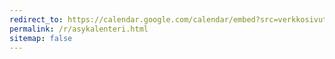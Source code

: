 ```yaml
---
redirect_to: https://calendar.google.com/calendar/embed?src=verkkosivut.asy%40gmail.com
permalink: /r/asykalenteri.html
sitemap: false
---
```

